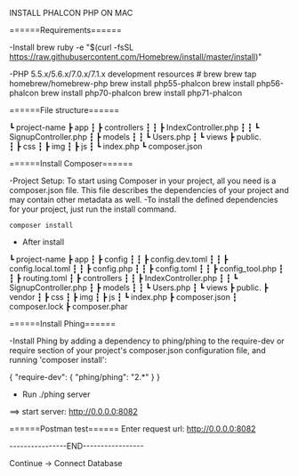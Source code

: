 


INSTALL PHALCON PHP ON MAC


======Requirements======

-Install brew 
	ruby -e "$(curl -fsSL https://raw.githubusercontent.com/Homebrew/install/master/install)"

-PHP 5.5.x/5.6.x/7.0.x/7.1.x development resources
	# brew
	brew tap homebrew/homebrew-php
	brew install php55-phalcon
	brew install php56-phalcon
	brew install php70-phalcon
	brew install php71-phalcon

======File structure======

┗ project-name
   ┣ app
   ┇ ┣ controllers
   ┇ ┇ ┣ IndexController.php
   ┇ ┇ ┗ SignupController.php
   ┇ ┣ models
   ┇ ┇ ┗ Users.php
   ┇ ┗ views
   ┣ public.  
   ┇ ┣ css
   ┇ ┣ img
   ┇ ┣ js
   ┇ ┗ index.php
   ┗ composer.json  

======Install Composer======

-Project Setup: To start using Composer in your project, all you need is a composer.json file. This file describes the dependencies of your project and may contain other metadata as well.
-To install the defined dependencies for your project, just run the install command.

	composer install

- After install 

┗ project-name
   ┣ app
   ┇ ┣ config
   ┇ ┇ ┣ config.dev.toml
   ┇ ┇ ┣ config.local.toml
   ┇ ┇ ┣ config.php
   ┇ ┇ ┣ config.toml
   ┇ ┇ ┣ config_tool.php
   ┇ ┇ ┣ routing.toml
   ┇ ┣ controllers
   ┇ ┇ ┣ IndexController.php
   ┇ ┇ ┗ SignupController.php
   ┇ ┣ models
   ┇ ┇ ┗ Users.php
   ┇ ┗ views
   ┣ public.
   ┣ vendor
   ┇ ┣ css
   ┇ ┣ img
   ┇ ┣ js
   ┇ ┗ index.php
   ┣ composer.json 
   ┇ composer.lock
   ┣ composer.phar
  


======Install Phing======

-Install Phing by adding a dependency to ​phing/phing to the require-dev or require section of your project's composer.json configuration file, and running 'composer install':

{
    "require-dev": {
        "phing/phing": "2.*"
    }
}
- Run
	./phing server

==>  start server: http://0.0.0.0:8082

======Postman test======
Enter request url: http://0.0.0.0:8082

----------------END-----------------


Continue -> Connect Database 





